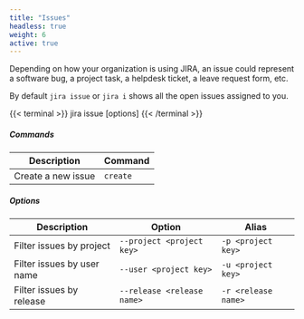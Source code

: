 ```yaml
---
title: "Issues"
headless: true
weight: 6
active: true
---
```


Depending on how your organization is using JIRA, an issue could represent a software bug, a project task, a helpdesk ticket, a leave request form, etc.

By default `jira issue` or `jira i` shows all the open issues assigned to you.

{{< terminal >}}
jira issue <command> [options]
{{< /terminal >}}

##### Commands
<table class="table">
    <thead>
        <tr>
            <th>Description</th>
            <th>Command</th>
        </tr>
    </thead>
    <tbody>
        <tr>
            <td>Create a new issue</td>
            <td><code>create</code></td>
        </tr>
    </tbody>
</table>


##### Options
<table class="table">
    <thead>
        <tr>
            <th>Description</th>
            <th>Option</th>
            <th>Alias</th>
        </tr>
    </thead>
    <tbody>
        <tr>
            <td>Filter issues by project</td>
            <td><code>--project &lt;project key&gt;</code></td>
            <td><code>-p &lt;project key&gt;</code></td>
        </tr>
        <tr>
            <td>Filter issues by user name</td>
            <td><code>--user &lt;project key&gt;</code></td>
            <td><code>-u &lt;project key&gt;</code></td>
        </tr>
        <tr>
            <td>Filter issues by release</td>
            <td><code>--release &lt;release name&gt;</code></td>
            <td><code>-r &lt;release name&gt;</code></td>
        </tr>
    </tbody>
</table>
